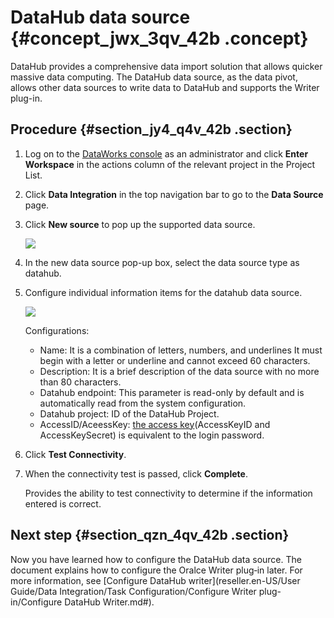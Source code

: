 # DataHub data source {#concept_jwx_3qv_42b .concept}

DataHub provides a comprehensive data import solution that allows quicker massive data computing. The DataHub data source, as the data pivot, allows other data sources to write data to DataHub and supports the Writer plug-in.

## Procedure {#section_jy4_q4v_42b .section}

1.  Log on to the [DataWorks console](https://partners-intl.aliyun.com) as an administrator and click **Enter Workspace** in the actions column of the relevant project in the Project List.
2.  Click **Data Integration** in the top navigation bar to go to the **Data Source** page.
3.  Click **New source** to pop up the supported data source.

    ![](http://static-aliyun-doc.oss-cn-hangzhou.aliyuncs.com/assets/img/16198/15389850237526_en-US.png)

4.  In the new data source pop-up box, select the data source type as datahub.
5.  Configure individual information items for the datahub data source.

    ![](http://static-aliyun-doc.oss-cn-hangzhou.aliyuncs.com/assets/img/16198/15389850237527_en-US.png)

    Configurations:

    -   Name: It is a combination of letters, numbers, and underlines It must begin with a letter or underline and cannot exceed 60 characters.
    -   Description: It is a brief description of the data source with no more than 80 characters.
    -   Datahub endpoint: This parameter is read-only by default and is automatically read from the system configuration.
    -   Datahub project: ID of the DataHub Project.
    -   AccessID/AceessKey: [the access key](https://www.alibabacloud.com/help/doc-detail/53045.htm)\(AccessKeyID and AccessKeySecret\) is equivalent to the login password.
6.  Click **Test Connectivity**.
7.  When the connectivity test is passed, click **Complete**.

    Provides the ability to test connectivity to determine if the information entered is correct.


## Next step {#section_qzn_4qv_42b .section}

Now you have learned how to configure the DataHub data source. The document explains how to configure the Oralce Writer plug‑in later. For more information, see [Configure DataHub writer](reseller.en-US/User Guide/Data Integration/Task Configuration/Configure Writer plug-in/Configure DataHub Writer.md#).

